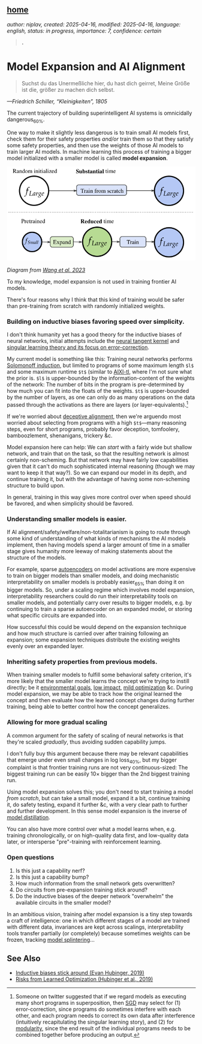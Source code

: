 [home](./index.md)
------------------

*author: niplav, created: 2025-04-16, modified: 2025-04-16, language: english, status: in progress, importance: 7, confidence: certain*

> __.__

Model Expansion and AI Alignment
=================================

<!--TODO: incorporate feedback from https://claude.ai/chat/115d646d-3825-4afe-8786-4c4f6974f5a1-->

> Suchst du das Unermeßliche hier, du hast dich geirret,
Meine Größe ist die, größer zu machen dich selbst.

*—Friedrich Schiller, “Kleinigkeiten”, 1805*

The current trajectory of building superintelligent AI systems is
omnicidally dangerous<sub>60%</sub>.

One way to make it slightly less dangerous is to train small AI models
first, check them for their safety properties *and/or* train them so that
they satisfy some safety properties, and then use the weights of those
AI models to train larger AI models. In machine learning this process
of training a bigger model initialized with a smaller model is called
**model expansion**.

![](./img/expansion/diagram.png)

*Diagram from [Wang et al. 2023](https://arxiv.org/abs/2310.07999)*

To my knowledge, model expansion is not used in training frontier
AI models.

There's four reasons why I think that this kind of training would be
safer than pre-training from scratch with randomly initialized weights.

### Building on inductive biases favoring speed over simplicity.

I don't think humanity yet has a good theory for the inductive biases
of neural networks, initial attempts include the [neural tangent
kernel](https://en.wikipedia.org/wiki/Neural_tangent_kernel)
and [singular learning theory and its focus on
error-correction](https://www.lesswrong.com/posts/nWRj6Ey8e5siAEXbK/simple-versus-short-higher-order-degeneracy-and-error-1).

My current model is something like this:
Training neural networks performs [Solomonoff
induction](https://en.wikipedia.org/wiki/Solomonoff_induction),
but limited to programs of some maximum length
`$l$` and some maximum runtime `$t$` (similar to
[AIXI-tl](https://en.wikipedia.org/wiki/AIXI#Computational_aspects),
where I'm not sure what the prior is. `$l$` is upper-bounded by the
information-content of the weights of the network: The number of bits in
the program is pre-determined by how much you can fit into the floats of
the weights. `$t$` is upper-bounded by the number of layers, as one can
only do as many operations on the data passed through the activations
as there are layers (or layer-equivalents).[^error]

[^error]: Someone<!--TODO: who again? janbam? bootstrap_yang?--> on twitter suggested that if we regard models as executing many short programs in superposition<!--TODO: toy models of superposition when read-->, then [SGD](https://en.wikipedia.org/wiki/Stochastic_Gradient_Descent) may select for (1) error-correction, since programs do sometimes interfere with each other, and each program needs to correct its own data after interference (intuitively recapitulating the singular learning story), and (2) for [modularity](https://www.lesswrong.com/posts/JBFHzfPkXHB2XfDGj), since the end result of the individual programs needs to be combined together before producing an output.

If we're worried about [deceptive
alignment](https://www.lesswrong.com/s/r9tYkB2a8Fp4DN8yB/p/zthDPAjh9w6Ytbeks),
then we're arguendo most worried about selecting from programs with a
high `$t$`—many reasoning steps, even for short programs, probably
favor deception, tomfoolery, bamboozlement, shenanigans, trickery &c.

Model expansion here can help: We can *start* with a fairly wide but
shallow network, and train that on the task, so that the resulting network
is almost certainly non-scheming. But that network may have fairly low
capabilities given that it can't do much sophisticated internal reasoning
(though we may want to keep it that way?<!--TODO: link something that
argues for visible CoT vs. neuralese-->). So we can expand our model in
its depth, and continue training it, but with the advantage of having
some non-scheming structure to build upon.

In general, training in this way gives more control over when speed
should be favored, and when simplicity should be favored.

### Understanding smaller models is easier.

If AI alignment/safety/welfare/non-totalitarianism is going to route
through some kind of understanding of what kinds of mechanisms the AI
models implement, then having models spend a larger amount of time in
a smaller stage gives humanity more leeway of making statements about
the structure of the models.

For example, sparse
[autoencoders](https://en.wikipedia.org/wiki/Autoencoder) on model
activations are <!--much? TODO, maybe scaling Monosemanticity paper,
or some Nanda anecdote--> more expensive to train on bigger models than
smaller models, and doing mechanistic interpretability on smaller models
is probably easier<sub>65%</sub> than doing it on bigger models<!--TODO:
linear probes easier for smaller models? I'd guess so-->. So, under
a scaling regime which involves model expansion, interpretability
researchers could do run their interpretability tools on smaller models,
and potentially carry over results to bigger models, e.g. by continuing
to train a sparse autoencoder on an expanded model, or storing what
specific circuits are expanded into.

How successful this could be would depend on the expansion technique and
how much structure is carried over after training following an expansion;
some expansion techniques distribute the existing weights evenly over
an expanded layer.

### Inheriting safety properties from previous models.

When training smaller models to fulfill some behavioral safety
criterion, it's more likely that the smaller model learns the
concept we're trying to instill directly; be it [environmental
goals](https://arbital.com/p/environmental_goals/),
[low impact](https://arbital.com/p/low_impact/), [mild
optimization](https://arbital.com/p/soft_optimizer/) &c. During model
expansion, we may be able to track how the original learned the concept
and then evaluate how the learned concept changes during further training,
being able to better control how the concept generalizes.

### Allowing for more gradual scaling

A common argument for the safety of scaling of neural networks is that
they're scaled *gradually*, thus avoiding sudden capability jumps.

I don't fully buy this argument because there may be relevant capabilities
that emerge under even small changes in log loss<sub>40%</sub>,
but my bigger complaint is that frontier training runs are not very
continuous-sized: The biggest training run can be easily 10× bigger
than the 2nd biggest training run<!--TODO: look at Epoch dataset &
check if this is actually true!-->.

Using model expansion solves this; you don't need to start
training a model *from scratch*, but can take a small model,
expand it a bit, continue training it, do safety testing, expand
it further &c, with a very clear path to further and further
development. In this sense model expansion is the inverse of [model
distillation](https://en.wikipedia.org/wiki/Distillation_\(machine_learning\)).

You can also have more control over what a model learns when,
e.g. training chronologically, or on high-quality data first, and
low-quality data later, or intersperse "pre"-training with reinforcement
learning.

### Open questions

1. Is this just a capability nerf?
2. Is this just a capability bump?
3. How much information from the small network gets overwritten?
4. Do circuits from pre-expansion training stick around?
5. Do the inductive biases of the deeper network "overwhelm" the available circuits in the smaller model?

In an ambitious vision, training after model expansion is a tiny
step towards a craft of intelligence: one in which different stages
of a model are trained with different data, invariances are kept
across scalings, interpretability tools transfer partially (or
completely) because sometimes weights can be frozen, tracking [model
splintering](https://www.lesswrong.com/s/kjcioCkqSSS4LiMAe/p/k54rgSg7GcjtXnMHX)…

See Also
---------

* [Inductive biases stick around (Evan Hubinger, 2019)](https://www.lesswrong.com/posts/nGqzNC6uNueum2w8T/inductive-biases-stick-around)
* [Risks from Learned Optimization (Hubinger et al., 2019)](https://arxiv.org/abs/1906.01820)
